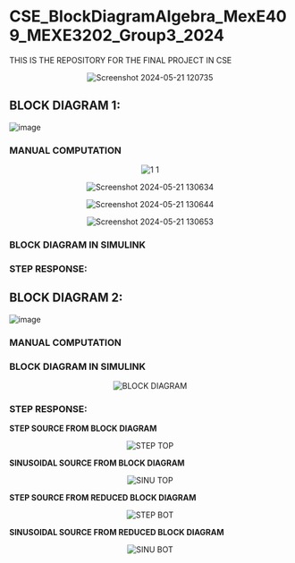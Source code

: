 # CSE_BlockDiagramAlgebra_MexE409_MEXE3202_Group3_2024
THIS IS THE REPOSITORY FOR THE FINAL PROJECT IN CSE

<div align="center">
  
![Screenshot 2024-05-21 120735](https://github.com/KanFudz/CSE_BlockDiagramAlgebra_MexE409_MEXE3202_Group3_2024/assets/157782959/9d0aee98-fc97-4e40-a146-eeff0db53069)

</div>

## BLOCK DIAGRAM 1: 
![image](https://github.com/KanFudz/CSE_BlockDiagramAlgebra_MexE409_MEXE3202_Group3_2024/assets/157684612/e3c19b5e-49a8-4336-8b6e-89f729e1df60)
<br>

### **MANUAL COMPUTATION**
<div align="center">

![1 1](https://github.com/KanFudz/CSE_BlockDiagramAlgebra_MexE409_MEXE3202_Group3_2024/assets/157782959/b9ff0ca6-1615-4503-a257-3291a4ce3584)
  
![Screenshot 2024-05-21 130634](https://github.com/KanFudz/CSE_BlockDiagramAlgebra_MexE409_MEXE3202_Group3_2024/assets/157782959/ac498554-1e60-4ee8-9f8c-068050de2dfc)

![Screenshot 2024-05-21 130644](https://github.com/KanFudz/CSE_BlockDiagramAlgebra_MexE409_MEXE3202_Group3_2024/assets/157782959/f299c954-837a-4a31-ac84-d748b647dd9d)

![Screenshot 2024-05-21 130653](https://github.com/KanFudz/CSE_BlockDiagramAlgebra_MexE409_MEXE3202_Group3_2024/assets/157782959/68cbd7a2-3b32-4abd-a198-10edf2cede8e)

</div>



### **BLOCK DIAGRAM IN SIMULINK**
<div align="center">
</div>

### **STEP RESPONSE:**

<div align="center">
</div>

## BLOCK DIAGRAM 2:
![image](https://github.com/KanFudz/CSE_BlockDiagramAlgebra_MexE409_MEXE3202_Group3_2024/assets/157684612/6e726fb5-249a-48e2-b895-ef0cd0a31694)

### **MANUAL COMPUTATION**
<div align="center">
</div>

### **BLOCK DIAGRAM IN SIMULINK**
<div align="center">
  
![BLOCK DIAGRAM](https://github.com/KanFudz/CSE_BlockDiagramAlgebra_MexE409_MEXE3202_Group3_2024/assets/157782959/2f10a5c0-6fd8-4245-9cf1-63ab3f4d6593)  

</div>

### **STEP RESPONSE:**

**STEP SOURCE FROM BLOCK DIAGRAM**
<div align="center">

![STEP TOP](https://github.com/KanFudz/CSE_BlockDiagramAlgebra_MexE409_MEXE3202_Group3_2024/assets/157782959/70bd0c25-3a90-48e9-aec0-0577ff3320a5)
  
</div>

**SINUSOIDAL SOURCE FROM BLOCK DIAGRAM**
<div align="center">

  ![SINU TOP](https://github.com/KanFudz/CSE_BlockDiagramAlgebra_MexE409_MEXE3202_Group3_2024/assets/157782959/f0d993de-9b1f-41b9-87c4-09b5cfe259ac)
  
</div>

**STEP SOURCE FROM REDUCED BLOCK DIAGRAM**
<div align="center">

  ![STEP BOT](https://github.com/KanFudz/CSE_BlockDiagramAlgebra_MexE409_MEXE3202_Group3_2024/assets/157782959/6d444a5f-d740-418d-b319-f7fccf1eb114)
  
</div>

**SINUSOIDAL SOURCE FROM REDUCED BLOCK DIAGRAM**
<div align="center">

  ![SINU BOT](https://github.com/KanFudz/CSE_BlockDiagramAlgebra_MexE409_MEXE3202_Group3_2024/assets/157782959/256854cf-93e9-47c9-96df-83bb58e264b3)
  
</div>

